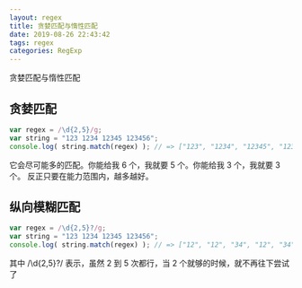 ```yaml
---
layout: regex
title: 贪婪匹配与惰性匹配
date: 2019-08-26 22:43:42
tags: regex
categories: RegExp
---
```


贪婪匹配与惰性匹配


<!-- more -->

## 贪婪匹配

```js
var regex = /\d{2,5}/g; 
var string = "123 1234 12345 123456"; 
console.log( string.match(regex) ); // => ["123", "1234", "12345", "12345"]

```
它会尽可能多的匹配。你能给我 6 个，我就要 5 个。你能给我 3 个，我就要 3 个。 反正只要在能力范围内，越多越好。

## 纵向模糊匹配
```js
var regex = /\d{2,5}?/g;
var string = "123 1234 12345 123456";
console.log( string.match(regex) ); // => ["12", "12", "34", "12", "34", "12", "34", "56"]

```
其中 /\d{2,5}?/ 表示，虽然 2 到 5 次都行，当 2 个就够的时候，就不再往下尝试了

